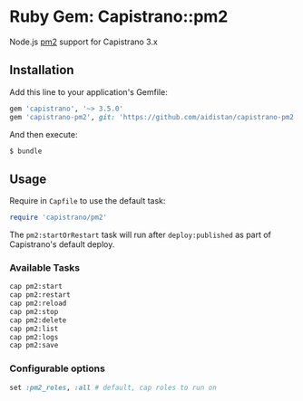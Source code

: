 # Ruby Gem: Capistrano::pm2

Node.js [pm2](http://pm2.keymetrics.io) support for Capistrano 3.x

## Installation

Add this line to your application's Gemfile:

```ruby
gem 'capistrano', '~> 3.5.0'
gem 'capistrano-pm2', git: 'https://github.com/aidistan/capistrano-pm2.git'
```

And then execute:

```bash
$ bundle
```

## Usage

Require in `Capfile` to use the default task:

```ruby
require 'capistrano/pm2'
```

The `pm2:startOrRestart` task will run after `deploy:published` as part of
Capistrano's default deploy.

### Available Tasks

```bash
cap pm2:start
cap pm2:restart
cap pm2:reload
cap pm2:stop
cap pm2:delete
cap pm2:list
cap pm2:logs
cap pm2:save
```

### Configurable options

```ruby
set :pm2_roles, :all # default, cap roles to run on
```

